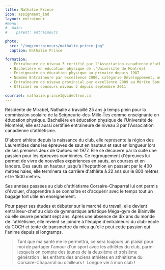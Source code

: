 ```yaml
---
title: Nathalie Prince
icon: assignment_ind
layout: entraineur
#menu:
#  main:
#    parent: entraineurs

photo:
  src: "/img/entraineurs/nathalie-prince.jpg"
  caption: Nathalie Prince

formation:
  - Entraîneure de niveau 3 certifié par l'Association canadienne d'athlétisme
  - Bachelière en éducation physique de l'Université de Montréal
  - Enseignante en éducation physique au primaire depuis 1987
  - Nommée Entraîneure par excellence 2006, catégorie Développement, au gala Athlétas de la Fédération québécoise d'athlétisme
  - Entraîneure de niveau provincial par excellence 2009 au Mérite Sportif des Laurentides, Loisirs Laurentides (prix Daniel Ratthé, député de Blainville)
  - Officiel en concours niveau 2 depuis septembre 2011

courriel: nathalie.prince1@videotron.ca
---
```


Résidente de Mirabel, Nathalie a travaillé 25 ans à temps plein pour la commission scolaire de la Seigneurie-des-Mille-Îles comme enseignante en éducation physique. 
Bachelière en éducation physique de l’Université de Montréal, elle est aussi certifiée entraîneure de niveau 3 par l'Association canadienne d'athlétisme.

D'abord athlète depuis la naissance du club, elle représente la région des Laurentides dans les épreuves de saut en hauteur et saut en longueur lors de ses premiers Jeux de Québec en 1977. Elle se découvre par la suite une passion pour les épreuves combinées. Ce regroupement d'épreuves lui permet de vivre de nouvelles expériences en sauts, en courses et en lancers. Des sauts en hauteur jusqu'à l'heptathlon en passant par le 400 mètres haies, elle terminera sa carrière d'athlète à 22 ans sur le 800 mètres et le 1500 mètres.

Ses années passées au club d'athlétisme Corsaire-Chaparral lui ont permis d'évoluer, d'apprendre à se connaître et d'acquérir avec le temps tout un bagage fort utile en enseignement.

Pour payer ses études et débuter sur le marché du travail, elle devient entraîneur-chef au club de gymnastique artistique Méga-gym de Blainville où elle œuvre pendant sept ans. Après une absence de dix ans du monde de l'athlétisme, elle revient se joindre à l'équipe d'entraîneurs du club-école du COCH et tente de transmettre du mieu qu'elle peut cette passion qui l'anime depuis si longtemps.

> Tant que ma santé me le permettra,  ce sera toujours un plaisir pour moi de partager l'amour d'un sport avec les athlètes du club, parmi lesquels on compte des jeunes de la deuxième et troisième génération : les enfants des anciens athlètes en athlétisme du Corsaire-Chaparral ou d’ailleurs ! 
> Longue vie à mon club !
